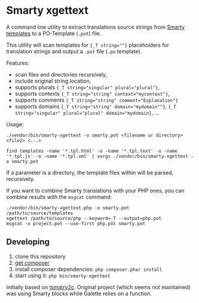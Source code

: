 # Smarty xgettext

A command line utility to extract translations source strings from [Smarty templates](https://smarty.net) to a PO-Template (`.pot`) file.

This utility will scan templates for `{_T string=""}` placeholders for translation strings and output a `.pot` file (`.po` template).

Features:
* scan files and directories recursively,
* include original string location,
* supports plurals `{_T string="singular" plural="plural"}`,
* supports contexts `{_T string="string" context="mycontext"}`,
* supports comments `{_T string="string" comment="Explanation"}`
* supports domains `{_T string="string" domain="mydomain""}`, `{_T string="singular" plural="plural" domain="mydomain}`, ...

Usage:

    ./vendor/bin/smarty-xgettext -o smarty.pot <filename or directory> <file2> <...>

    find templates -name '*.tpl.html' -o -name '*.tpl.text' -o -name '*.tpl.js' -o -name '*.tpl.xml' | xargs ./vendor/bin/smarty-xgettext -o smarty.pot

If a parameter is a directory, the template files within will be parsed, recursively.

If you want to combine Smarty translations with your PHP ones, you can combine results with the `msgcat` command:

```
./vendor/bin/smarty-xgettext.php -o smarty.pot /path/to/source/templates
xgettext /path/to/source/php --keyword=_T --output=php.pot
msgcat -o project.pot --use-first php.pot smarty.pot
```


## Developing

1. clone this repository
2. [get composer](https://getcomposer.org/download/)
3. install composer dependencies: `php composer.phar install`
4. start using it: `php bin/smarty-xgettext`

Initially based on [tsmatry2c](https://github.com/smarty-gettext/tsmarty2c).
Original project (which seems not maintained) was using Smarty blocks while Galette relies on a function.
